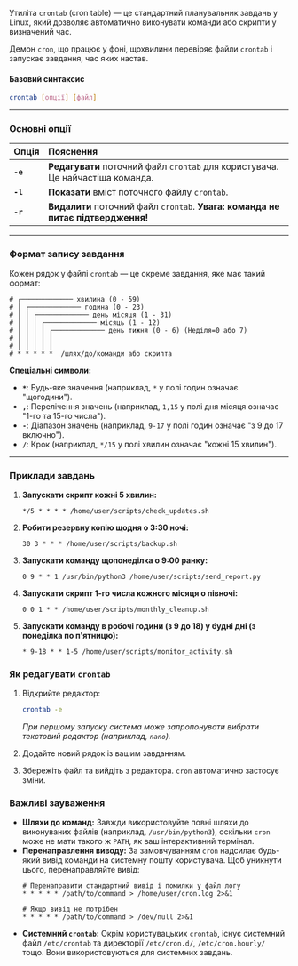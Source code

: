 Утиліта `crontab` (cron table) — це стандартний планувальник завдань у Linux, який дозволяє автоматично виконувати команди або скрипти у визначений час.

Демон `cron`, що працює у фоні, щохвилини перевіряє файли `crontab` і запускає завдання, час яких настав.

#### **Базовий синтаксис**

```bash
crontab [опції] [файл]
```

--- 

### **Основні опції**

| Опція | Пояснення |
| :--- | :--- |
| **`-e`** | **Редагувати** поточний файл `crontab` для користувача. Це найчастіша команда. |
| **`-l`** | **Показати** вміст поточного файлу `crontab`. |
| **`-r`** | **Видалити** поточний файл `crontab`. **Увага: команда не питає підтвердження!** |

--- 

### **Формат запису завдання**

Кожен рядок у файлі `crontab` — це окреме завдання, яке має такий формат:

```
# ┌───────────── хвилина (0 - 59)
# │ ┌───────────── година (0 - 23)
# │ │ ┌───────────── день місяця (1 - 31)
# │ │ │ ┌───────────── місяць (1 - 12)
# │ │ │ │ ┌───────────── день тижня (0 - 6) (Неділя=0 або 7)
# │ │ │ │ │
# │ │ │ │ │
# * * * * *  /шлях/до/команди або скрипта
```

**Спеціальні символи:**
*   **`*`**: Будь-яке значення (наприклад, `*` у полі годин означає "щогодини").
*   **`,`**: Перелічення значень (наприклад, `1,15` у полі дня місяця означає "1-го та 15-го числа").
*   **`-`**: Діапазон значень (наприклад, `9-17` у полі годин означає "з 9 до 17 включно").
*   **`/`**: Крок (наприклад, `*/15` у полі хвилин означає "кожні 15 хвилин").

--- 

### **Приклади завдань**

1.  **Запускати скрипт кожні 5 хвилин:**
    ```crontab
    */5 * * * * /home/user/scripts/check_updates.sh
    ```

2.  **Робити резервну копію щодня о 3:30 ночі:**
    ```crontab
    30 3 * * * /home/user/scripts/backup.sh
    ```

3.  **Запускати команду щопонеділка о 9:00 ранку:**
    ```crontab
    0 9 * * 1 /usr/bin/python3 /home/user/scripts/send_report.py
    ```

4.  **Запускати скрипт 1-го числа кожного місяця о півночі:**
    ```crontab
    0 0 1 * * /home/user/scripts/monthly_cleanup.sh
    ```

5.  **Запускати команду в робочі години (з 9 до 18) у будні дні (з понеділка по п'ятницю):**
    ```crontab
    * 9-18 * * 1-5 /home/user/scripts/monitor_activity.sh
    ```

### **Як редагувати `crontab`**

1.  Відкрийте редактор:
    ```bash
    crontab -e
    ```
    *При першому запуску система може запропонувати вибрати текстовий редактор (наприклад, `nano`).*

2.  Додайте новий рядок із вашим завданням.

3.  Збережіть файл та вийдіть з редактора. `cron` автоматично застосує зміни.

### **Важливі зауваження**

*   **Шляхи до команд:** Завжди використовуйте повні шляхи до виконуваних файлів (наприклад, `/usr/bin/python3`), оскільки `cron` може не мати такого ж `PATH`, як ваш інтерактивний термінал.
*   **Перенаправлення виводу:** За замовчуванням `cron` надсилає будь-який вивід команди на системну пошту користувача. Щоб уникнути цього, перенаправляйте вивід:
    ```crontab
    # Перенаправити стандартний вивід і помилки у файл логу
    * * * * * /path/to/command > /home/user/cron.log 2>&1

    # Якщо вивід не потрібен
    * * * * * /path/to/command > /dev/null 2>&1
    ```
*   **Системний `crontab`:** Окрім користувацьких `crontab`, існує системний файл `/etc/crontab` та директорії `/etc/cron.d/`, `/etc/cron.hourly/` тощо. Вони використовуються для системних завдань.
